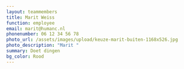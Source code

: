```yaml
---
layout: teammembers
title: Marit Weiss
function: employee
email: marit@humanc.nl
phonenumber: 06 12 34 56 78
photo_url: /assets/images/upload/keuze-marit-buiten-1168x526.jpg
photo_description: "Marit "
summary: D﻿oet dingen
bg_color: Rood
---
```

